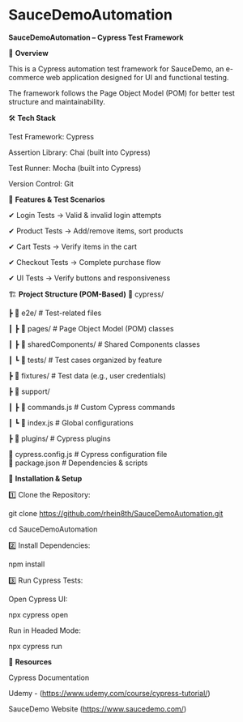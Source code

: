 # SauceDemoAutomation
**SauceDemoAutomation – Cypress Test Framework**

📌 **Overview**

This is a Cypress automation test framework for SauceDemo, an e-commerce web application designed for UI and functional testing.

The framework follows the Page Object Model (POM) for better test structure and maintainability.

🛠️ **Tech Stack**

Test Framework: Cypress

Assertion Library: Chai (built into Cypress)

Test Runner: Mocha (built into Cypress)

Version Control: Git

🎯 **Features & Test Scenarios**

✔ Login Tests → Valid & invalid login attempts

✔ Product Tests → Add/remove items, sort products

✔ Cart Tests → Verify items in the cart

✔ Checkout Tests → Complete purchase flow

✔ UI Tests → Verify buttons and responsiveness


🏗️ **Project Structure (POM-Based)**
📂 cypress/

 ┣ 📂 e2e/                  # Test-related files
 
 ┃ ┣ 📂 pages/              # Page Object Model (POM) classes
 
 ┃ ┣ 📂 sharedComponents/   # Shared Components classes
 
 ┃ ┗ 📂 tests/              # Test cases organized by feature
 
 ┣ 📂 fixtures/             # Test data (e.g., user credentials)
 
 ┣ 📂 support/
 
 ┃ ┣ 📂 commands.js         # Custom Cypress commands
 
 ┃ ┗ 📂 index.js            # Global configurations
 
 ┣ 📂 plugins/              # Cypress plugins  
 
📄 cypress.config.js        # Cypress configuration file  
📄 package.json             # Dependencies & scripts  

🚀 **Installation & Setup**

1️⃣ Clone the Repository:

git clone https://github.com/rhein8th/SauceDemoAutomation.git

cd SauceDemoAutomation

2️⃣ Install Dependencies:

npm install

3️⃣ Run Cypress Tests:

Open Cypress UI:

npx cypress open

Run in Headed Mode:

npx cypress run

🔗 **Resources**

Cypress Documentation

Udemy - (https://www.udemy.com/course/cypress-tutorial/)

SauceDemo Website (https://www.saucedemo.com/)

